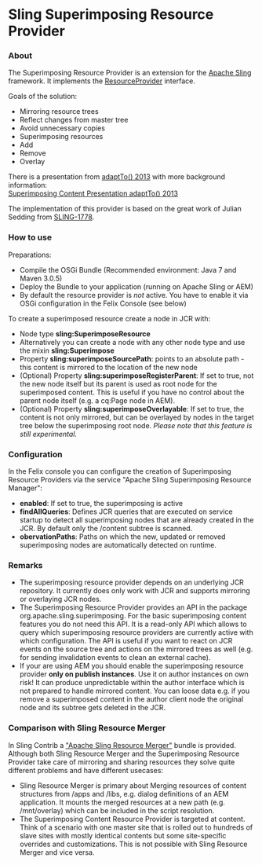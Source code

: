 Sling Superimposing Resource Provider
===================

### About

The Superimposing Resource Provider is an extension for the [Apache Sling](http://sling.apache.org/) framework. It implements the [ResourceProvider](http://sling.apache.org/apidocs/sling6/org/apache/sling/api/resource/ResourceProvider.html) interface.

Goals of the solution:

* Mirroring resource trees
 * Reflect changes from master tree
 * Avoid unnecessary copies
* Superimposing resources
 * Add
 * Remove
 * Overlay

There is a presentation from [adaptTo() 2013](http://adaptto.org) with more background information:<br/>
[Superimposing Content Presentation adaptTo() 2013](http://www.pro-vision.de/content/medialib/pro-vision/production/adaptto/2013/adaptto2013-lightning-superimposing-content-julian-sedding-stefa/_jcr_content/renditions/rendition.file/adaptto2013-lightning-superimposing-content-julian-sedding-stefan-seifert.pdf)

The implementation of this provider is based on the great work of Julian Sedding from [SLING-1778](https://issues.apache.org/jira/browse/SLING-1778).


### How to use

Preparations:

* Compile the OSGi Bundle (Recommended environment: Java 7 and Maven 3.0.5)
* Deploy the Bundle to your application (running on Apache Sling or AEM)
* By default the resource provider is _not_ active. You have to enable it via OSGi configuration in the Felix Console (see below)

To create a superimposed resource create a node in JCR with:

* Node type **sling:SuperimposeResource**
 * Alternatively you can create a node with any other node type and use the mixin **sling:Superimpose**
* Property **sling:superimposeSourcePath**: points to an absolute path - this content is mirrored to the location of the new node
* (Optional) Property **sling:superimposeRegisterParent**: If set to true, not the new node itself but its parent is used as root node for the superimposed content. This is useful if you have no control about the parent node itself (e.g. a cq:Page node in AEM).
* (Optional) Property **sling:superimposeOverlayable**: If set to true, the content is not only mirrored, but can be overlayed by nodes in the target tree below the superimposing root node. _Please note that this feature is still experimental._


### Configuration

In the Felix console you can configure the creation of Superimposing Resource Providers via the service "Apache Sling Superimposing Resource Manager":

* **enabled**: If set to true, the superimposing is active
* **findAllQueries**: Defines JCR queries that are executed on service startup to detect all superimposing nodes that are already created in the JCR. By default only the /content subtree is scanned.
* **obervationPaths**: Paths on which the new, updated or removed superimposing nodes are automatically detected on runtime.


### Remarks

* The superimposing resource provider depends on an underlying JCR repository. It currently does only work with JCR and supports mirroring or overlaying JCR nodes.
* The Superimposing Resource Provider provides an API in the package org.apache.sling.superimposing. For the basic superimposing content features you do not need this API. It is a read-only API which allows to query which superimposing resource providers are currently active with which configuration. The API is useful if you want to react on JCR events on the source tree and actions on the mirrored trees as well (e.g. for sending invalidation events to clean an external cache).
* If your are using AEM you should enable the superimposing resource provider **only on publish instances**. Use it on author instances on own risk! It can produce unpredictable within the author interface which is not prepared to handle mirrored content. You can loose data e.g. if you remove a superimposed content in the author client node the original node and its subtree gets deleted in the JCR.


### Comparison with Sling Resource Merger

In Sling Contrib a ["Apache Sling Resource Merger"](https://svn.apache.org/repos/asf/sling/trunk/contrib/extensions/resourcemerger) bundle is provided. Although both Sling Resource Merger and the Superimposing Resource Provider take care of mirroring and sharing resources they solve quite different problems and have different usecases:

* Sling Resource Merger is primary about Merging resources of content structures from /apps and /libs, e.g. dialog definitions of an AEM application. It mounts the merged resources at a new path (e.g. /mnt/overlay) which can be included in the script resolution.
* The Superimposing Content Resource Provider is targeted at content. Think of a scenario with one master site that is rolled out to hundreds of slave sites with mostly identical contents but some site-specific overrides and customizations. This is not possible with Sling Resource Merger and vice versa.
